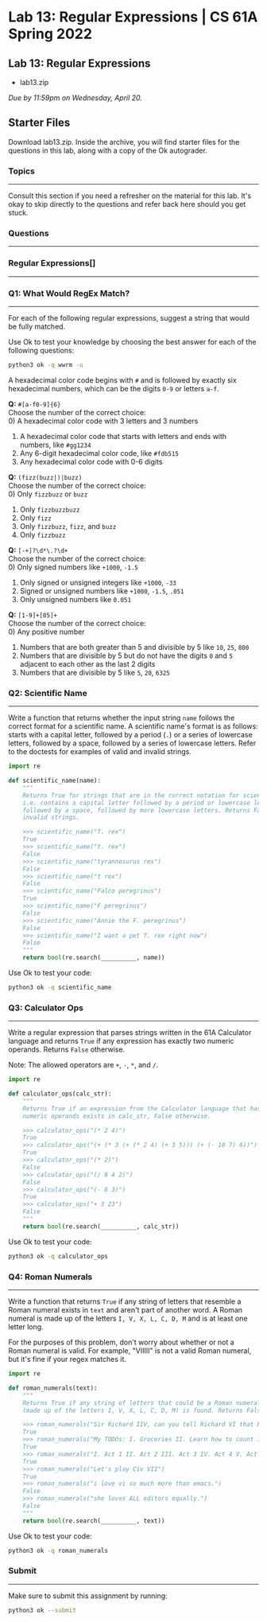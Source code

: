 Lab 13: Regular Expressions | CS 61A Spring 2022
================================================

Lab 13: Regular Expressions
------------------------------------------------------------------------------------------------------------

*   lab13.zip

_Due by 11:59pm on Wednesday, April 20._

Starter Files
------------------------------------------------------------------------------------------------------------

Download lab13.zip. Inside the archive, you will find starter files for the questions in this lab, along with a copy of the Ok autograder.

### Topics
------------------------------------------------------------------------------------------------------------

Consult this section if you need a refresher on the material for this lab. It's okay to skip directly to the questions and refer back here should you get stuck.

### Questions
------------------------------------------------------------------------------------------------------------

### Regular Expressions[​]
------------------------------------------------------------------------------------------------------------

### Q1: What Would RegEx Match?
------------------------------------------------------------------------------------------------------------

For each of the following regular expressions, suggest a string that would be fully matched.

Use Ok to test your knowledge by choosing the best answer for each of the following questions:

```bash
python3 ok -q wwrm -u
```

A hexadecimal color code begins with `#` and is followed by exactly six hexadecimal numbers, which can be the digits `0-9` or letters `a-f`.

**Q:** `#[a-f0-9]{6}`  
Choose the number of the correct choice:  
0) A hexadecimal color code with 3 letters and 3 numbers  
1) A hexadecimal color code that starts with letters and ends with numbers, like `#gg1234`  
2) Any 6-digit hexadecimal color code, like `#fdb515`  
3) Any hexadecimal color code with 0-6 digits  

**Q:** `(fizz(buzz|)|buzz)`  
Choose the number of the correct choice:  
0) Only `fizzbuzz` or `buzz`  
1) Only `fizzbuzzbuzz`  
2) Only `fizz`  
3) Only `fizzbuzz`, `fizz`, and `buzz`  
4) Only `fizzbuzz`  

**Q:** `[-+]?\d*\.?\d+`  
Choose the number of the correct choice:  
0) Only signed numbers like `+1000`, `-1.5`  
1) Only signed or unsigned integers like `+1000`, `-33`  
2) Signed or unsigned numbers like `+1000`, `-1.5`, `.051`  
3) Only unsigned numbers like `0.051`  

**Q:** `[1-9]+[05]+`  
Choose the number of the correct choice:  
0) Any positive number  
1) Numbers that are both greater than 5 and divisible by 5 like `10`, `25`, `800`  
2) Numbers that are divisible by 5 but do not have the digits `0` and `5` adjacent to each other as the last 2 digits  
3) Numbers that are divisible by 5 like `5`, `20`, `6325`  

### Q2: Scientific Name
------------------------------------------------------------------------------------------------------

Write a function that returns whether the input string `name` follows the correct format for a scientific name. A scientific name's format is as follows: starts with a capital letter, followed by a period (`.`) or a series of lowercase letters, followed by a space, followed by a series of lowercase letters. Refer to the doctests for examples of valid and invalid strings.

```python
import re

def scientific_name(name):
    """
    Returns True for strings that are in the correct notation for scientific names;
    i.e. contains a capital letter followed by a period or lowercase letters, 
    followed by a space, followed by more lowercase letters. Returns False for 
    invalid strings.

    >>> scientific_name("T. rex")
    True
    >>> scientific_name("t. rex")
    False
    >>> scientific_name("tyrannosurus rex")
    False
    >>> scientific_name("t rex")
    False
    >>> scientific_name("Falco peregrinus")
    True
    >>> scientific_name("F peregrinus")
    False
    >>> scientific_name("Annie the F. peregrinus")
    False
    >>> scientific_name("I want a pet T. rex right now")
    False
    """
    return bool(re.search(__________, name))
```

Use Ok to test your code:

```bash
python3 ok -q scientific_name
```

### Q3: Calculator Ops
-------------------------------------------------------------------------------------------------------------

Write a regular expression that parses strings written in the 61A Calculator language and returns `True` if any expression has exactly two numeric operands. Returns `False` otherwise.

Note: The allowed operators are `+`, `-`, `*`, and `/`. 

```python
import re

def calculator_ops(calc_str):
    """
    Returns True if an expression from the Calculator language that has two
    numeric operands exists in calc_str, False otherwise.

    >>> calculator_ops("(* 2 4)")
    True
    >>> calculator_ops("(+ (* 3 (+ (* 2 4) (+ 3 5))) (+ (- 10 7) 6))")
    True
    >>> calculator_ops("(* 2)")
    False
    >>> calculator_ops("(/ 8 4 2)")
    False
    >>> calculator_ops("(- 8 3)")
    True
    >>> calculator_ops("+ 3 23")
    False
    """
    return bool(re.search(__________, calc_str))
```

Use Ok to test your code:

```bash
python3 ok -q calculator_ops
```

### Q4: Roman Numerals
--------------------------------------------------------------------------------------------------------

Write a function that returns `True` if any string of letters that resemble a Roman numeral exists in `text` and aren't part of another word. A Roman numeral is made up of the letters `I, V, X, L, C, D, M` and is at least one letter long.

For the purposes of this problem, don't worry about whether or not a Roman numeral is valid. For example, "VIIIII" is not a valid Roman numeral, but it's fine if your regex matches it.

```python
import re

def roman_numerals(text):
    """
    Returns True if any string of letters that could be a Roman numeral
    (made up of the letters I, V, X, L, C, D, M) is found. Returns False otherwise.

    >>> roman_numerals("Sir Richard IIV, can you tell Richard VI that Richard IV is on the phone?")
    True
    >>> roman_numerals("My TODOs: I. Groceries II. Learn how to count in Roman IV. Profit")
    True
    >>> roman_numerals("I. Act 1 II. Act 2 III. Act 3 IV. Act 4 V. Act 5")
    True
    >>> roman_numerals("Let's play Civ VII")
    True
    >>> roman_numerals("i love vi so much more than emacs.")
    False
    >>> roman_numerals("she loves ALL editors equally.")
    False
    """
    return bool(re.search(__________, text))
```

Use Ok to test your code:

```bash
python3 ok -q roman_numerals
```

### Submit
------------------------------------------------------------------------------------------------------------

Make sure to submit this assignment by running:

```bash
python3 ok --submit
```
